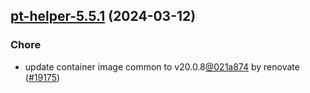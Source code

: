 

## [pt-helper-5.5.1](https://github.com/truecharts/charts/compare/pt-helper-5.5.0...pt-helper-5.5.1) (2024-03-12)

### Chore



- update container image common to v20.0.8[@021a874](https://github.com/021a874) by renovate ([#19175](https://github.com/truecharts/charts/issues/19175))